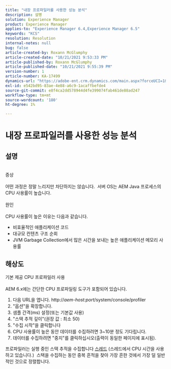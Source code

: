 ```yaml
---
title: "내장 프로파일러를 사용한 성능 분석"
description: 설명
solution: Experience Manager
product: Experience Manager
applies-to: "Experience Manager 6.4,Experience Manager 6.5"
keywords: "KCS"
resolution: Resolution
internal-notes: null
bug: false
article-created-by: Roxann McGlumphy
article-created-date: "10/21/2021 9:53:33 PM"
article-published-by: Roxann McGlumphy
article-published-date: "10/21/2021 9:55:39 PM"
version-number: 1
article-number: KA-17499
dynamics-url: "https://adobe-ent.crm.dynamics.com/main.aspx?forceUCI=1&pagetype=entityrecord&etn=knowledgearticle&id=05e3864f-b932-ec11-b6e5-000d3a5ba97a"
exl-id: e542bd95-83ae-4e88-a6c9-1acaffbefde4
source-git-commit: e8f4ca2dd578944d4fe399074fab461de88ad247
workflow-type: tm+mt
source-wordcount: '180'
ht-degree: 1%

---
```


# 내장 프로파일러를 사용한 성능 분석

## 설명

<br>증상<br><br>
어떤 과정은 정말 느리지만 차단하지는 않습니다.  서버 OS는 AEM Java 프로세스의 CPU 사용률이 높습니다.
<br><br>원인<br><br>
CPU 사용률이 높은 이유는 다음과 같습니다.

- 비효율적인 애플리케이션 코드
- 대규모 컨텐츠 구조 순회
- JVM Garbage Collection에서 많은 시간을 보내는 높은 애플리케이션 메모리 사용률



## 해상도

기본 제공 CPU 프로파일러 사용<br><br>
AEM 6.x에는 간단한 CPU 프로파일링 도구가 포함되어 있습니다.

1. 다음 URL을 엽니다. http://*aem-host:port*/system/console/profiler
2. &quot;옵션&quot;을 확장합니다.
3. 샘플 간격(ms) 설정(또는 기본값 사용)
4. &quot;스택 추적 깊이&quot;(권장 값 : 최소 50)
5. &quot;수집 시작&quot;을 클릭합니다
6. CPU 사용률이 높은 동안 데이터를 수집하려면 3~10분 정도 기다립니다.
7. 데이터를 수집하려면 &quot;중지&quot;를 클릭하십시오(출력이 동일한 페이지에 표시됨).


프로파일러는 실행 중인 스택 추적을 수집합니다 [스레드](https://docs.oracle.com/javase/tutorial/essential/concurrency/threads.html) (스레드에서 CPU 시간을 사용하고 있습니다.)  스택을 수집하는 동안 중복 흔적을 찾아 가장 흔한 것에서 가장 덜 일반적인 것으로 정렬합니다.

